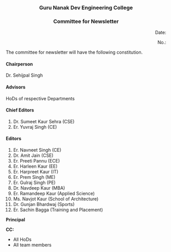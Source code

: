 

### <div align="center">  Guru Nanak Dev Engineering College
### <div align="center"> Committee for Newsletter

<div align="right"> Date: 

No.: </div>

The committee for newsletter will have the following constitution.

#### Chairperson

Dr. Sehijpal Singh

#### Advisors </H4>

HoDs of respective Departments

#### Chief Editors

1. Dr. Sumeet Kaur Sehra (CSE)
2. Er. Yuvraj Singh (CE)

#### Editors

1. Er. Navneet Singh (CE)
2. Dr. Amit Jain (CSE)
3. Er. Preeti Pannu (ECE)
4. Er. Harleen Kaur (EE)
5. Er. Harpreet Kaur (IT)
6. Er. Prem Singh (ME)
7. Er. Gulraj Singh (PE)
8. Dr. Navdeep Kaur (MBA)
9. Er. Ramandeep Kaur (Applied Science)
10. Ms. Navjot Kaur (School of Architecture)
11. Dr. Gunjan Bhardwaj (Sports)  
12. Er. Sachin Bagga (Training and Placement)



 **Principal**

 **CC:**
 - All HoDs
 - All team members






​    
